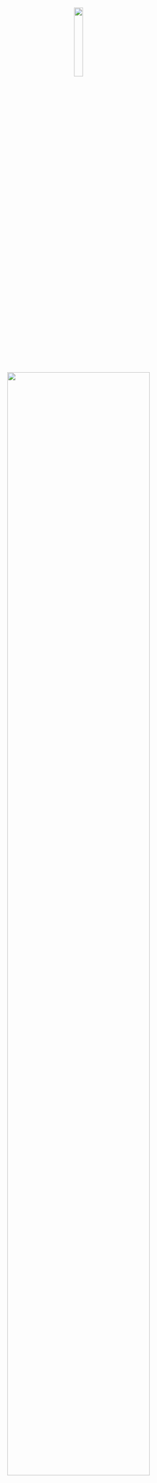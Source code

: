 <br />

<p align="middle">
    <img src="https://github.com/antz22/ConnectAnon/blob/master/screenshots/logo.svg" width="20%">
</p>

<br />

<p align="middle">
    <img src="https://github.com/antz22/ConnectAnon/blob/master/screenshots/logo_text.svg" width="80%">
</p>

<p align="middle">
    Connect to peers anonymously. Chat with random classmates to make new friends and have spicy conversations. Find company to talk about sensitive personal experiences. ConnectAnon is an anonymous chatting app that lets users from the same school chat with each other about sensitive topics.
</p>

<br />

## Inspiration

There are many high schoolers who suffer from depression, loneliness or anxiety as a result of a huge number of factors that affect a high schooler’s period of adolescence. These can include academic competition, poor mindsets towards addiction, difficult circumstances at home, not being accepted at school, and more. 

If a student does not have a friend or an adult that they trust to confide in more personal matters, it can become a huge problem for their mental health and is detrimental to their well-being.

A solution to this problem could be to create an anonymous chatting app, specifically tailored towards peers in a specific school (at Montgomery, only Montgomery students can participate). Peers would then be able to seek advice, be heard, or make friends with other peers while hiding their identity in sharing sensitive topics.

This could help people dealing with depression to reach out to other peers in a more convenient manner (there is sometimes a stigma surrounding somebody reaching out for help), or students dealing with problems like drug addiction to reach out for help when doing so without their identity hidden would result in other problems.

Ultimately, this is an app that would make it easier for high school students to reach out to each other for help, and could help a lot of students in improving mental health.

## Tools

This app was created using the Flutter framework developed by Google, using the language Dart. Firebase was used for the backend services.

## TODO

### Priority
- unsplash API production - how to download stuff?
- display name ? keeping anonymity? any contracts or agreements to make?
- figure out sign in through google or through email
    landing page...
- play store production
- apple testing
- firebase production
    Hosting
    Security rules
    Firestore
    App store
    Testing
    Android Play Store
    Apple App Store
- releasing the code? (any sensitive information?) // open source it? (market it, reddit it, etc)
- notify when history reset
- maybe make this instead just throw an error and not make the conversation - users should archive convos anyway.

### Important

- admin notifications - chat room creation, reports, chat buddies
- firebase plan - put in credit card (this is only a dev project so it should be fine)
- manual review
    Reports
    Chat Room creation requests
- comment and delete comments
- create an admin account? see (users?), ban? users, see and accept or reject chat room requests, see and review reports, add chat buddies, etc



### Minor

- keyboard slow animation
- volunteer request page - grade, gender, username, whether or not they've been talked to before
- null errors!!
- notify when history is being refreshed?


### Future / Potential

- dark mode...
- upon joining, joining general chat room and volunteer support if volunteer
- chat preview name purple if chat buddy
- change 'chat buddy name'
- think about other schools

- should chat buddies be able to do the same thing? then what about erasing things in the database, updating chattedwith?
- peer preferences?

- add an if check sayign that if users is over like 50 then dont check thorugh each one?

### Problems
- there will probably be duplicate conversations somewhere, a person will get someone they've already talked to.
- volunteers might get duplicate requests. will rarely happen though, hopefully.
- messages (chat room messages and messages) can't be programmatically.

# Questions

- SHOULD THE CONVERSATIONS BE DISAPPEARING? -> no, just use archive as 'end live chat' button

- what if someone requests the same chat buddy multiple times?
    just be ware of duplicate requests, delete the other one. it should rarely happen

- ANIMATIONS
  - these will step up your app to be potentially usable.
  - don't think it's gonna work. frontend and backend are completely separated.

- streambuilders instead of futurebuilders
    simply added more fields to the Group and ChatRooms collections so you wouldn't have to query the user doc each time
    also sorts it based on last timestamp
    doesn't have to query the group separately on the preview components

- when userIds is empty / the user has already talked to all the peers or all the volunteers
    their history will be reset, so in the future they might get duplicate conversations.
    COULD make a 'currentlyChattingWith' field to account for convos not archived, but not right now.

# Potential Features

If we had enough money...

- change profile pictures
- change username

- show most recent message
- mark as unread / read

## Notes

- SystemUIOverlayStyle thing helps with android statusbar transparency
- IndexedStack and Mixin thing helps wiht not rebuilding the futurebuilder with bottomnavigation
- Provider.of(context) without the listen: false will not work.
- Performance optimizations:
    always dispose your controllers (both animation controllers and text editing controllers) (and other ones too)
    use const for EdgeInsets and SizedBoxes -- they won't be rebuilt
- fieldvalue.arrayUnion only does unique values lol

## Resources

- [Google Sign In](https://medium.com/flutter-community/flutter-implementing-google-sign-in-71888bca24edn)
- [Changing Project name](https://github.com/flutter/flutter/issues/35976)

## Screenshots

<p align="middle">
    <img src="https://github.com/antz22/ConnectAnon/blob/master/screenshots/landing.png" width="40%">
    &nbsp;&nbsp;&nbsp;
    <img src="https://github.com/antz22/ConnectAnon/blob/master/screenshots/conversations.png" width="40%">
    <img src="https://github.com/antz22/ConnectAnon/blob/master/screenshots/new_chat.png" width="40%">
    &nbsp;&nbsp;&nbsp;
    <img src="https://github.com/antz22/ConnectAnon/blob/master/screenshots/chat.png" width="41%">
    <img src="https://github.com/antz22/ConnectAnon/blob/master/screenshots/chat_rooms.png" width="40%">
</p>
